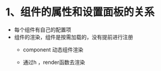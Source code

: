 
# 1、组件的属性和设置面板的关系

- 每个组件有自己的配置项
- 组件的渲染，组件是按需加载的，没有提前进行注册
    - component 动态组件渲染

    - 通过h ，render函数去渲染



